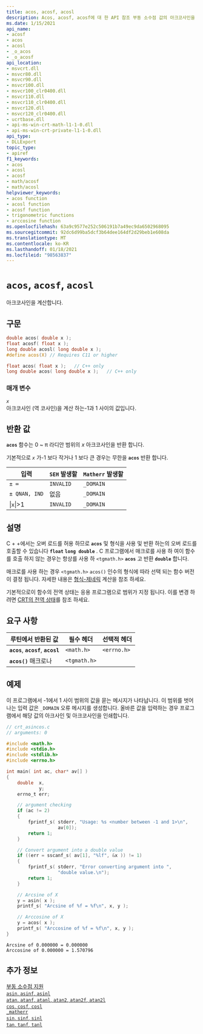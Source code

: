 ```yaml
---
title: acos, acosf, acosl
description: Acos, acosf, acosf에 대 한 API 참조 부동 소수점 값의 아크코사인을 계산 합니다.
ms.date: 1/15/2021
api_name:
- acosf
- acos
- acosl
- _o_acos
- _o_acosf
api_location:
- msvcrt.dll
- msvcr80.dll
- msvcr90.dll
- msvcr100.dll
- msvcr100_clr0400.dll
- msvcr110.dll
- msvcr110_clr0400.dll
- msvcr120.dll
- msvcr120_clr0400.dll
- ucrtbase.dll
- api-ms-win-crt-math-l1-1-0.dll
- api-ms-win-crt-private-l1-1-0.dll
api_type:
- DLLExport
topic_type:
- apiref
f1_keywords:
- acos
- acosl
- acosf
- math/acosf
- math/acosl
helpviewer_keywords:
- acos function
- acosl function
- acosf function
- trigonometric functions
- arccosine function
ms.openlocfilehash: 63a9c9577e252c506191b7a49ec9da6502968095
ms.sourcegitcommit: 92dc6d99ba5dcf3b64dee164df2d29beb1e608da
ms.translationtype: MT
ms.contentlocale: ko-KR
ms.lasthandoff: 01/18/2021
ms.locfileid: "98563837"
---
```

# <a name="acos-acosf-acosl"></a>`acos`, `acosf`, `acosl`

아크코사인을 계산합니다.

## <a name="syntax"></a>구문

```C
double acos( double x );
float acosf( float x );
long double acosl( long double x );
#define acos(X) // Requires C11 or higher

float acos( float x );   // C++ only
long double acos( long double x );   // C++ only
```

### <a name="parameters"></a>매개 변수

*`x`*\
아크코사인 (역 코사인)을 계산 하는-1과 1 사이의 값입니다.

## <a name="return-value"></a>반환 값

**`acos`** 함수는 0 ~ π 라디안 범위의 *x* 아크코사인을 반환 합니다.

기본적으로 *`x`* 가-1 보다 작거나 1 보다 큰 경우는 무한을 **`acos`** 반환 합니다.

|입력|`SEH` 발생할|`Matherr` 발생할|
|-----------|-------------------|-----------------------|
|`± ∞`|`INVALID`|`_DOMAIN`|
|`± QNAN, IND`|없음|`_DOMAIN`|
|&#124;`x`&#124;>1|`INVALID`|`_DOMAIN`|

## <a name="remarks"></a>설명

C + +에서는 오버 로드를 허용 하므로 **`acos`** 및 형식을 사용 및 반환 하는의 오버 로드를 호출할 수 있습니다 **`float`** **`long double`** . C 프로그램에서 매크로를 사용 하 여이 함수를 호출 하지 않는 경우는 항상를 사용 하 `<tgmath.h>` **`acos`** 고 반환 **`double`** 합니다.

매크로를 사용 하는 경우 `<tgmath.h>` `acos()` 인수의 형식에 따라 선택 되는 함수 버전이 결정 됩니다. 자세한 내용은 [형식-제네릭](../../c-runtime-library/tgmath.md) 계산을 참조 하세요.

기본적으로이 함수의 전역 상태는 응용 프로그램으로 범위가 지정 됩니다. 이를 변경 하려면 [CRT의 전역 상태](../global-state.md)를 참조 하세요.

## <a name="requirements"></a>요구 사항

|루틴에서 반환된 값|필수 헤더|선택적 헤더|
|-------------|---------------------|----------------------|
|**`acos`**, **`acosf`**, **`acosl`**|`<math.h>`|`<errno.h>`|
|**`acos()`** 매크로나 | `<tgmath.h>` ||

## <a name="example"></a>예제

이 프로그램에서 -1에서 1 사이 범위의 값을 묻는 메시지가 나타납니다. 이 범위를 벗어나는 입력 값은 `_DOMAIN` 오류 메시지를 생성합니다. 올바른 값을 입력하는 경우 프로그램에서 해당 값의 아크사인 및 아크코사인을 인쇄합니다.

```C
// crt_asincos.c
// arguments: 0

#include <math.h>
#include <stdio.h>
#include <stdlib.h>
#include <errno.h>

int main( int ac, char* av[] )
{
    double  x,
            y;
    errno_t err;

    // argument checking
    if (ac != 2)
    {
        fprintf_s( stderr, "Usage: %s <number between -1 and 1>\n",
                   av[0]);
        return 1;
    }

    // Convert argument into a double value
    if ((err = sscanf_s( av[1], "%lf", &x )) != 1)
    {
        fprintf_s( stderr, "Error converting argument into ",
                   "double value.\n");
        return 1;
    }

    // Arcsine of X
    y = asin( x );
    printf_s( "Arcsine of %f = %f\n", x, y );

    // Arccosine of X
    y = acos( x );
    printf_s( "Arccosine of %f = %f\n", x, y );
}
```

```Output
Arcsine of 0.000000 = 0.000000
Arccosine of 0.000000 = 1.570796
```

## <a name="see-also"></a>추가 정보

[부동 소수점 지원](../../c-runtime-library/floating-point-support.md)\
[`asin`, `asinf`, `asinl`](asin-asinf-asinl.md)\
[`atan`, `atanf`, `atanl`, `atan2`, `atan2f`, `atan2l`](atan-atanf-atanl-atan2-atan2f-atan2l.md)\
[`cos`, `cosf`, `cosl`](cos-cosf-cosl.md)\
[`_matherr`](matherr.md)\
[`sin`, `sinf`, `sinl`](sin-sinf-sinl.md)\
[`tan`, `tanf`, `tanl`](tan-tanf-tanl.md)